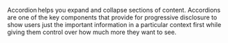 Accordion helps you expand and collapse sections of content. Accordions are one of the key components that provide for progressive disclosure to show users just the important information in a particular context first while giving them control over how much more they want to see.
